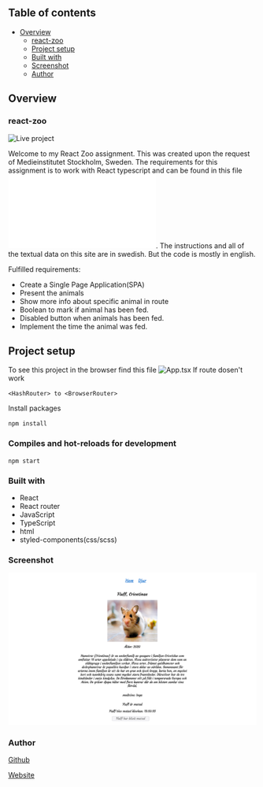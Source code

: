 ## Table of contents

- [Overview](#overview)
  - [react-zoo](#react-zoo)
  - [Project setup](#project-setup)
  - [Built with](#built-with)
  - [Screenshot](#screenshot)
  - [Author](#author)

## Overview

### react-zoo

![Live project](https://rasweb.github.io/React-Zoo-Assignment/)

Welcome to my React Zoo assignment. This was created upon the request of Medieinstitutet Stockholm, Sweden.
The requirements for this assignment is to work with React typescript and can be found in this file ![Instructions, Zoo.pdf](./public/Zoo.pdf).
The instructions and all of the textual data on this site are in swedish. But the code is mostly in english.

Fulfilled requirements:

- Create a Single Page Application(SPA)
- Present the animals
- Show more info about specific animal in route
- Boolean to mark if animal has been fed.
- Disabled button when animals has been fed.
- Implement the time the animal was fed.

## Project setup

To see this project in the browser find this file ![App.tsx](./src/App.tsx)
If route dosen't work

```
<HashRouter> to <BrowserRouter>
```

Install packages

```
npm install
```

### Compiles and hot-reloads for development

```
npm start
```

### Built with

- React
- React router
- JavaScript
- TypeScript
- html
- styled-components(css/scss)

### Screenshot

![Screenshot of specific animal](./public/animal-screenshot.png)

### Author

[Github](https://github.com/Rasweb)

[Website](https://rasweb.one/)
